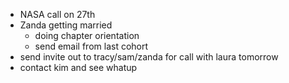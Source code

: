- NASA call on 27th
- Zanda getting married
	- doing chapter orientation
	- send email from last cohort
- send invite out to tracy/sam/zanda for call with laura tomorrow
- contact kim and see whatup